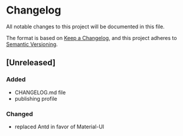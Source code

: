 # Changelog

All notable changes to this project will be documented in this file.

The format is based on [Keep a Changelog](https://keepachangelog.com/en/1.0.0/),
and this project adheres to [Semantic Versioning](https://semver.org/spec/v2.0.0.html).

## [Unreleased]

### Added

- CHANGELOG.md file
- publishing profile

### Changed

- replaced Antd in favor of Material-UI

<!-- ## [1.0.0] - 2017-06-20 -->
<!-- Added
Changed
Deprecated
Removed
Fixed
Security -->
